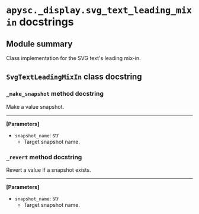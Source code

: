 # `apysc._display.svg_text_leading_mixin` docstrings

## Module summary

Class implementation for the SVG text's leading mix-in.

## `SvgTextLeadingMixIn` class docstring

### `_make_snapshot` method docstring

Make a value snapshot.<hr>

**[Parameters]**

- `snapshot_name`: str
  - Target snapshot name.

### `_revert` method docstring

Revert a value if a snapshot exists.<hr>

**[Parameters]**

- `snapshot_name`: str
  - Target snapshot name.